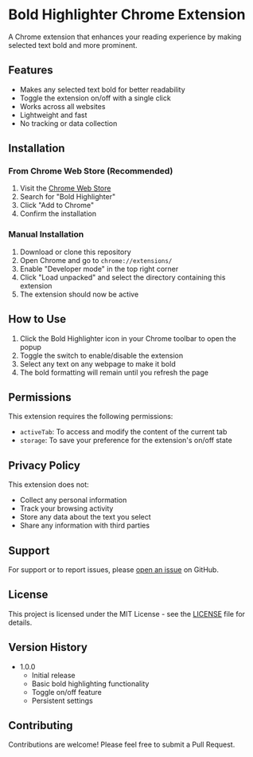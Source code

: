 # Bold Highlighter Chrome Extension

A Chrome extension that enhances your reading experience by making selected text bold and more prominent.

## Features

- Makes any selected text bold for better readability
- Toggle the extension on/off with a single click
- Works across all websites
- Lightweight and fast
- No tracking or data collection

## Installation

### From Chrome Web Store (Recommended)
1. Visit the [Chrome Web Store](https://chrome.google.com/webstore)
2. Search for "Bold Highlighter"
3. Click "Add to Chrome"
4. Confirm the installation

### Manual Installation
1. Download or clone this repository
2. Open Chrome and go to `chrome://extensions/`
3. Enable "Developer mode" in the top right corner
4. Click "Load unpacked" and select the directory containing this extension
5. The extension should now be active

## How to Use

1. Click the Bold Highlighter icon in your Chrome toolbar to open the popup
2. Toggle the switch to enable/disable the extension
3. Select any text on any webpage to make it bold
4. The bold formatting will remain until you refresh the page

## Permissions

This extension requires the following permissions:
- `activeTab`: To access and modify the content of the current tab
- `storage`: To save your preference for the extension's on/off state

## Privacy Policy

This extension does not:
- Collect any personal information
- Track your browsing activity
- Store any data about the text you select
- Share any information with third parties

## Support

For support or to report issues, please [open an issue](https://github.com/yourusername/bold-highlighter/issues) on GitHub.

## License

This project is licensed under the MIT License - see the [LICENSE](LICENSE) file for details.

## Version History

- 1.0.0
  - Initial release
  - Basic bold highlighting functionality
  - Toggle on/off feature
  - Persistent settings

## Contributing

Contributions are welcome! Please feel free to submit a Pull Request.
